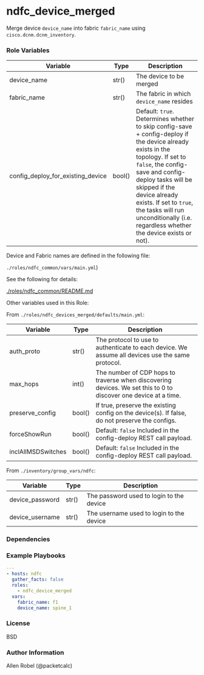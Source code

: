 # ndfc_device_merged

Merge device ``device_name`` into fabric ``fabric_name`` using ``cisco.dcnm.dcnm_inventory``.

### Role Variables

Variable        | Type  | Description
----------------|-------|----------------------------------------
device_name     | str() | The device to be merged
fabric_name     | str() | The fabric in which ``device_name`` resides
config_deploy_for_existing_device | bool() | Default: ``true``. Determines whether to skip config-save + config-deploy if the device already exists in the topology.  If set to ``false``, the config-save and config-deploy tasks will be skipped if the device already exists.  If set to ``true``, the tasks will run unconditionally (i.e. regardless whether the device exists or not).


Device and Fabric names are defined in the following file:

``./roles/ndfc_common/vars/main.yml``)

See the following for details:

[./roles/ndfc_common/README.md](https://github.com/allenrobel/ndfc-roles/tree/master/roles/ndfc_common/README.md)

Other variables used in this Role:

From ``./roles/ndfc_devices_merged/defaults/main.yml``:

Variable        | Type   | Description
----------------|--------|------------
auth_proto      | str()  | The protocol to use to authenticate to each device.  We assume all devices use the same protocol.
max_hops        | int()  | The number of CDP hops to traverse when discovering devices. We set this to 0 to discover one device at a time.
preserve_config | bool() | If true, preserve the existing config on the device(s).  If false, do not preserve the configs.
forceShowRun    | bool() | Default: ``false`` Included in the config-deploy REST call payload.
inclAllMSDSwitches | bool() | Default: ``false`` Included in the config-deploy REST call payload.

From ``./inventory/group_vars/ndfc``:

Variable              | Type    | Description
----------------------|---------|------------
device_password       | str()   | The password used to login to the device
device_username       | str()   | The username used to login to the device

### Dependencies

### Example Playbooks

```yaml
---
- hosts: ndfc
  gather_facts: false
  roles:
    - ndfc_device_merged
  vars:
    fabric_name: f1
    device_name: spine_1
```

### License

BSD

### Author Information

Allen Robel (@packetcalc)
